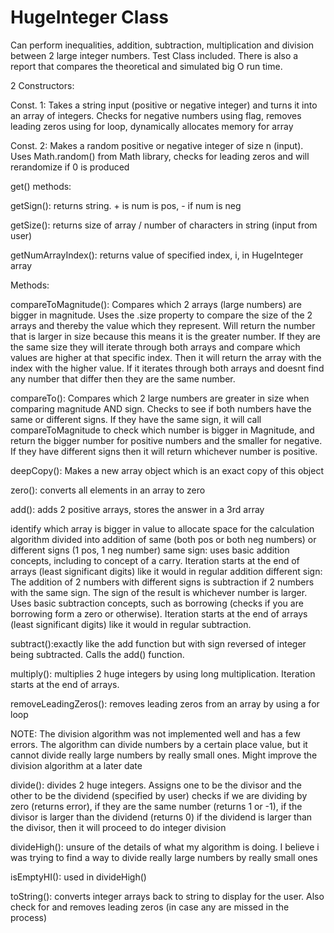 # HugeInteger Class

Can perform inequalities, addition, subtraction, multiplication and division between 2 large integer numbers. Test Class included.
There is also a report that compares the theoretical and simulated big O run time.


2 Constructors:

Const. 1: Takes a string input (positive or negative integer) and turns it into an array of integers. Checks for negative numbers using flag, removes leading zeros using for loop, dynamically allocates memory for array

Const. 2: Makes a random positive or negative integer of size n (input). Uses Math.random() from Math library, checks for leading zeros and will rerandomize if 0 is produced

get() methods:

getSign(): returns string. + is num is pos, - if num is neg

getSize(): returns size of array / number of characters in string (input from user)

getNumArrayIndex(): returns value of specified index, i, in HugeInteger array


Methods:

compareToMagnitude(): Compares which 2 arrays (large numbers) are bigger in magnitude. 
Uses the .size property to compare the size of the 2 arrays and thereby the value which they represent. 
Will return the number that is larger in size because this means it is the greater number. 
If they are the same size they will iterate through both arrays and compare which values are higher at that specific index. 
Then it will return the array with the index with the higher value. 
If it iterates through both arrays and doesnt find any number that differ then they are the same number.

compareTo(): Compares which 2 large numbers are greater in size when comparing magnitude AND sign. 
Checks to see if both numbers have the same or different signs.
If they have the same sign, it will call compareToMagnitude to check which number is bigger in Magnitude, and return the bigger number for positive numbers and the smaller for negative.
If they have different signs then it will return whichever number is positive.

deepCopy(): Makes a new array object which is an exact copy of this object

zero(): converts all elements in an array to zero

add(): adds 2 positive arrays, stores the answer in a 3rd array

identify which array is bigger in value to allocate space for the calculation
algorithm divided into addition of same (both pos or both neg numbers) or different signs (1 pos, 1 neg number)
same sign:
uses basic addition concepts, including  to concept of a carry.
Iteration starts at the end of arrays (least significant digits) like it would in regular addition
different sign:
The addition of 2 numbers with different signs is subtraction if 2 numbers with the same sign. 
The sign of the result is whichever number is larger.
Uses basic subtraction concepts, such as borrowing (checks if you are borrowing form a zero or otherwise). 
Iteration starts at the end of arrays (least significant digits) like it would in regular subtraction.


subtract():exactly like the add function but with sign reversed of integer being subtracted. Calls the add() function.

multiply(): multiplies 2 huge integers by using long multiplication. Iteration starts at the end of arrays.

removeLeadingZeros(): removes leading zeros from an array by using a for loop

NOTE: The division algorithm was not implemented well and has a few errors. 
The algorithm can divide numbers by a certain place value, but it cannot divide really large numbers by really small ones.
Might improve the division algorithm at a later date

divide(): divides 2 huge integers. Assigns one to be the divisor and the other to be the dividend (specified by user)
checks if we are dividing by zero (returns error), if they are the same number (returns 1 or -1), if the divisor is larger than the dividend (returns 0)
if the dividend is larger than the divisor, then it will proceed to do integer division

divideHigh(): unsure of the details of what my algorithm is doing. I believe i was trying to find a way to divide really large numbers by really small ones

isEmptyHI(): used in divideHigh()

toString(): converts integer arrays back to string to display for the user. Also check for and removes leading zeros (in case any are missed in the process)


